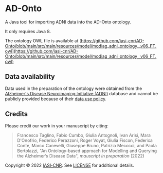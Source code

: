 # AD-Onto

A Java tool for importing ADNI data into the AD-Onto ontology.

It only requires Java 8.

The ontology OWL file is available at [https://github.com/iasi-cnr/AD-Onto/blob/main/src/main/resources/model/modiag_adni_ontology__v06_FT.owl](https://github.com/iasi-cnr/AD-Onto/blob/main/src/main/resources/model/modiag_adni_ontology__v06_FT.owl)

## Data availability

Data used in the preparation of the ontology were obtained from the [Alzheimer's Disease Neuroimaging Initiative (ADNI)](https://adni.loni.usc.edu) database and cannot be publicly provided because of their [data use policy](https://adni.loni.usc.edu/wp-content/uploads/how_to_apply/ADNI_DSP_Policy.pdf).

## Credits

Please credit our work in your manuscript by citing:

> Francesco Taglino, Fabio Cumbo, Giulia Antognoli, Ivan Arisi, Mara D'Onofrio, Federico Perazzoni, Roger Voyat, Giulia Fiscon, Federica Conte, Marco Canevelli, Giuseppe Bruno, Patrizia Mecocci, and Paola Bertolazzi, "An Ontology-based approach for Modelling and Querying the Alzheimer’s Disease Data", _mauscript in preparation_ (2022)

Copyright © 2022 [IASI-CNR](https://github.com/iasi-cnr). See [LICENSE](https://github.com/iasi-cnr/AD-Onto/blob/main/LICENSE) for additional details.
